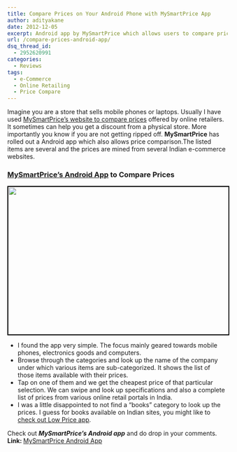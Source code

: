 ```yaml
---
title: Compare Prices on Your Android Phone with MySmartPrice App
author: adityakane
date: 2012-12-05
excerpt: Android app by MySmartPrice which allows users to compare prices on mobile phones, laptops and elecronic goods from several Indian e-commerce websites.
url: /compare-prices-android-app/
dsq_thread_id:
  - 2952620991
categories:
  - Reviews
tags:
  - e-Commerce
  - Online Retailing
  - Price Compare
---
```

Imagine you are a store that sells mobile phones or laptops. Usually I have used [MySmartPrice&#8217;s website to compare prices][1] offered by online retailers. It sometimes can help you get a discount from a physical store. More importantly you know if you are not getting ripped off. **MySmartPrice** has rolled out a Android app which also allows price comparison.The listed items are several and the prices are mined from several Indian e-commerce websites.

### <a href="https://play.google.com/store/apps/details?id=com.MySmartPrice.MySmartPrice" onclick="_gaq.push(['_trackEvent', 'outbound-article', 'https://play.google.com/store/apps/details?id=com.MySmartPrice.MySmartPrice', 'MySmartPrice&#8217;s Android App']);" >MySmartPrice&#8217;s Android App</a> to Compare Prices

[<img class="alignnone  wp-image-69069" style="border: 2px solid black;" title="Compare Price Android App - MySmartPrice" src="http://cdn.devilsworkshop.org/files/2012/12/Compare-Price-Android-App-MySmartPrice.png" alt="" width="520" height="337" />][2]

  * I found the app very simple. The focus mainly geared towards mobile phones, electronics goods and computers.
  * Browse through the categories and look up the name of the company under which various items are sub-categorized. It shows the list of those items available with their prices.
  * Tap on one of them and we get the cheapest price of that particular selection. We can swipe and look up specifications and also a complete list of prices from various online retail portals in India.
  * I was a little disappointed to not find a &#8220;books&#8221; category to look up the prices. I guess for books available on Indian sites, you might like to [check out Low Price app][3].

<div>
  Check out <em><strong>MySmartPrice&#8217;s Android app</strong></em> and do drop in your comments.
</div>

<div>
</div>

<div>
  <strong>Link: </strong><a href="https://play.google.com/store/apps/details?id=com.MySmartPrice.MySmartPrice" onclick="_gaq.push(['_trackEvent', 'outbound-article', 'https://play.google.com/store/apps/details?id=com.MySmartPrice.MySmartPrice', 'MySmartPrice Android App']);" >MySmartPrice Android App</a>
</div>

 [1]: http://devilsworkshop.org/reviews/cheapest-deals-mobiles-phones-books-mysmartprice/35035/ "Use MySmartPrice website to check for cheapest deals on Mobile Phones and Eletronics in India"
 [2]: http://cdn.devilsworkshop.org/files/2012/12/Compare-Price-Android-App-MySmartPrice.png
 [3]: http://devilsworkshop.org/reviews/lowest-price-book-india-android-app/62461/ "Find lowest price of books in India with Android App - Low Price"
